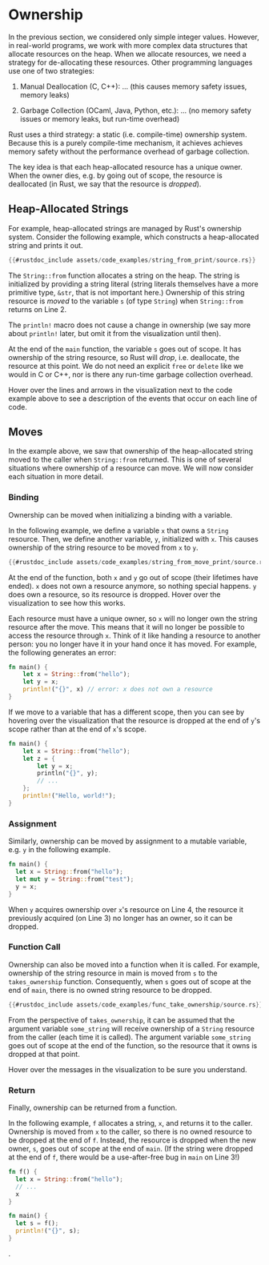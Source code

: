 # Ownership

In the previous section, we considered only simple integer values. 
However, in real-world programs, we work with more complex data structures that 
allocate resources on the heap. 
When we allocate resources, we need a strategy for de-allocating these resources.
Other programming languages use one of two strategies:

1. Manual Deallocation (C, C++): ... (this causes memory safety issues, memory leaks)

2. Garbage Collection (OCaml, Java, Python, etc.): ... (no memory safety issues or memory leaks, but run-time overhead)

Rust uses a third strategy: a static (i.e. compile-time) ownership system. Because this is a purely compile-time mechanism, it achieves achieves memory safety without the performance overhead of garbage collection. 

The key idea is that each heap-allocated resource has a unique owner.
When the owner dies, e.g. by going out of scope, the resource is deallocated (in Rust, we say that the resource is *dropped*).

## Heap-Allocated Strings

For example, heap-allocated strings are managed by Rust's ownership system. Consider the following example, which constructs a heap-allocated string and prints it out.

```rust
{{#rustdoc_include assets/code_examples/string_from_print/source.rs}}
```
<div class="flex-container vis_block" style="position:relative; margin-left:-75px; margin-right:-75px; display: none;">
  <object type="image/svg+xml" class="string_from_print code_panel" data="assets/code_examples/string_from_print/vis_code.svg"></object>
  <object type="image/svg+xml" class="string_from_print tl_panel" data="assets/code_examples/string_from_print/vis_timeline.svg" style="width: auto;" onmouseenter="helpers('string_from_print')"></object>
</div>

The `String::from` function allocates a string on the heap. The string is initialized by providing a string literal (string literals themselves have a more primitive type, `&str`, that is not important here.)
Ownership of this string resource is *moved* to the variable `s` (of type `String`) when `String::from` returns on Line 2.

The `println!` macro does not cause a change in ownership (we say more about `println!` later, but omit it from the visualization until then).

At the end of the `main` function, the variable `s` goes out of scope. It has ownership of the string resource, so Rust will *drop*, i.e. deallocate, the resource at this point.
We do not need an explicit `free` or `delete` like we would in C or C++, nor is there any run-time garbage collection overhead. 

Hover over the lines and arrows in the visualization next to the code example above to see a description of the events that occur on each line of code.

## Moves

In the example above, we saw that ownership of the heap-allocated string moved to the caller when `String::from` returned. 
This is one of several situations where ownership of a resource can move. We will now consider each situation in more detail. 

### Binding
Ownership can be moved when initializing a binding with a variable. 

In the following example, we define a variable `x` that owns a `String` resource. 
Then, we define another variable, `y`, initialized with `x`.
This causes ownership of the string resource to be moved from `x` to `y`. 

```rust
{{#rustdoc_include assets/code_examples/string_from_move_print/source.rs}}
```
<div class="flex-container vis_block" style="position:relative; margin-left:-75px; margin-right:-75px; display: none;">
  <object type="image/svg+xml" class="string_from_move_print code_panel" data="assets/code_examples/string_from_move_print/vis_code.svg"></object>
  <object type="image/svg+xml" class="string_from_move_print tl_panel" data="assets/code_examples/string_from_move_print/vis_timeline.svg" style="width: auto;" onmouseenter="helpers('string_from_move_print')"></object>
</div>

At the end of the function, both `x` and `y` go out of scope (their lifetimes have ended). 
`x` does not own a resource anymore, so nothing special happens.
`y` does own a resource, so its resource is dropped.
Hover over the visualization to see how this works.

Each resource must have a unique owner, so `x` will no longer own the string resource after the move. 
This means that it will no longer be possible to access the resource through `x`.
Think of it like handing a resource to another person: you no longer have it in your hand once it has moved. 
For example, the following generates an error:

```rust
fn main() {
    let x = String::from("hello");
    let y = x;
    println!("{}", x) // error: x does not own a resource
}
```

If we move to a variable that has a different scope, then you can see by hovering over the visualization 
that the resource is dropped at the end of `y`'s scope rather than at the end of `x`'s scope.

```rust
fn main() {
    let x = String::from("hello");
    let z = {
        let y = x;
        println("{}", y);
        // ...
    };
    println!("Hello, world!");
}
```

### Assignment

Similarly, ownership can be moved by assignment to a mutable variable, e.g. `y` in the following example.

```rust
fn main() {
  let x = String::from("hello");
  let mut y = String::from("test");
  y = x;
}
```

When `y` acquires ownership over `x`'s resource on Line 4, 
the resource it previously acquired (on Line 3) no longer has an owner, so 
it can be dropped.

### Function Call

Ownership can also be moved into a function when it is called. For example, 
ownership of the string resource in main is moved from `s` to the `takes_ownership` function. 
Consequently, when `s` goes out of scope at the end of `main`, there is no owned string resource to be dropped.

```rust
{{#rustdoc_include assets/code_examples/func_take_ownership/source.rs}}
```
<div class="flex-container vis_block" style="position:relative; margin-left:-75px; margin-right:-75px; display: none;">
  <object type="image/svg+xml" class="func_take_ownership code_panel" data="assets/code_examples/func_take_ownership/vis_code.svg"></object>
  <object type="image/svg+xml" class="func_take_ownership tl_panel" data="assets/code_examples/func_take_ownership/vis_timeline.svg" style="width: auto;" onmouseenter="helpers('func_take_ownership')"></object>
</div>

From the perspective of `takes_ownership`, it can be assumed that the argument variable `some_string` will receive ownership of a `String` resource from the caller 
(each time it is called). The argument variable `some_string` goes out of scope at the end of the function, so the resource that it owns is dropped at that point.

Hover over the messages in the visualization to be sure you understand.

### Return

Finally, ownership can be returned from a function. 

In the following example, `f` allocates a string, `x`, 
and returns it to the caller. Ownership is moved from `x`
to the caller, so there is no owned resource to be dropped
at the end of `f`. 
Instead, the resource is dropped when the new owner, `s`,
goes out of scope at the end of `main`. 
(If the string were dropped at the end of `f`, 
there would be a use-after-free bug in `main` on Line 3!)

```rust
fn f() {
  let x = String::from("hello");
  // ...
  x
} 

fn main() {
  let s = f();
  println!("{}", s);
}
```
.